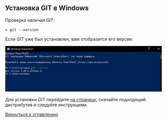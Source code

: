 ## Установка GIT в Windows
Проверка наличия *GIT*:
```bosh=
> git --version
```
Если *GIT* уже был установлен, вам отобразится его версия:

![](/assets/PHP.5.5.3.png)

Для установки *GIT* перейдите [на страницу](https://git-scm.com/download/win), скачайте подходящий дистрибутив и следуйте инструкциям.

[Вернуться к оглавлению](./readme.md)